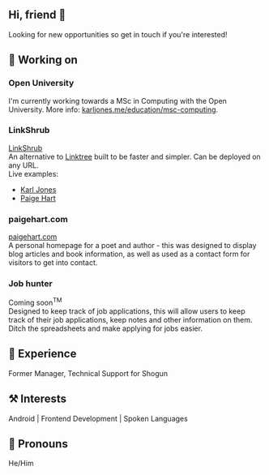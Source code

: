 ## Hi, friend 👋

Looking for new opportunities so get in touch if you're interested!

## 🚧 Working on

### Open University
I'm currently working towards a MSc in Computing with the Open University. More info: [karljones.me/education/msc-computing](https://karljones.me/education/msc-computing).<br>

### LinkShrub
[LinkShrub](https://linkshrub.karljones.me/)<br>
An alternative to [Linktree](https://linktr.ee) built to be faster and simpler. Can be deployed on any URL.<br>
Live examples: 
- [Karl Jones](https://links.karljones.me) 
- [Paige Hart](https://links.paigehart.com)

### paigehart.com
[paigehart.com](https://paigehart.com)<br>
A personal homepage for a poet and author - this was designed to display blog articles and book information, as well as used as a contact form for visitors to get into contact.

### Job hunter
Coming soon<sup>TM</sup><br>
Designed to keep track of job applications, this will allow users to keep track of their job applications, keep notes and other information on them. Ditch the spreadsheets and make applying for jobs easier.

## 🏢 Experience
Former Manager, Technical Support for Shogun 

## ⚒️ Interests
Android | Frontend Development | Spoken Languages

## 🙂 Pronouns
He/Him
